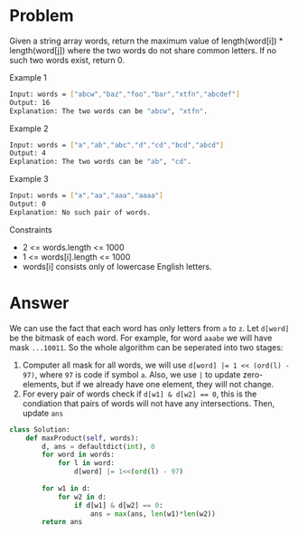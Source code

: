 # Problem
Given a string array words, return the maximum value of length(word[i]) * length(word[j]) where the two words do not share common letters. If no such two words exist, return 0.

Example 1
```bash
Input: words = ["abcw","baz","foo","bar","xtfn","abcdef"]
Output: 16
Explanation: The two words can be "abcw", "xtfn".
```

Example 2
```bash
Input: words = ["a","ab","abc","d","cd","bcd","abcd"]
Output: 4
Explanation: The two words can be "ab", "cd".
```

Example 3
```bash
Input: words = ["a","aa","aaa","aaaa"]
Output: 0
Explanation: No such pair of words.
```

Constraints
- 2 <= words.length <= 1000
- 1 <= words[i].length <= 1000
- words[i] consists only of lowercase English letters.

# Answer
We can use the fact that each word has only letters from `a` to `z`. Let `d[word]` be the bitmask of each word. For example, for word `aaabe` we will have mask `...10011`.
So the whole algorithm can be seperated into two stages:
1. Computer all mask for all words, we will use `d[word] |= 1 << (ord(l) - 97)`, where `97` is code if symbol `a`. Also, we use `|` to update zero-elements, but if we already have one element, they will not change.
2. For every pair of words check if `d[w1] & d[w2] == 0`, this is the condiation that pairs of words will not have any intersections. Then, update `ans` 

```python
class Solution:
    def maxProduct(self, words):
        d, ans = defaultdict(int), 0
        for word in words:
            for l in word:
                d[word] |= 1<<(ord(l) - 97)
        
        for w1 in d:
            for w2 in d:
                if d[w1] & d[w2] == 0:
                    ans = max(ans, len(w1)*len(w2))
        return ans
        
```